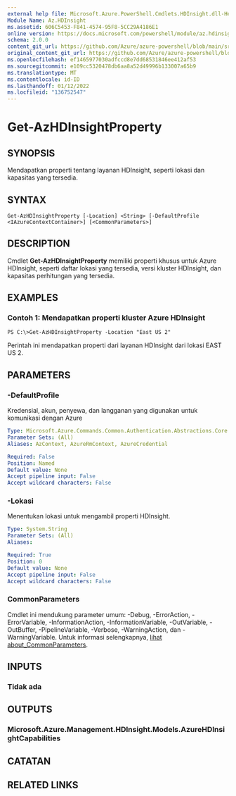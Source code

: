 ```yaml
---
external help file: Microsoft.Azure.PowerShell.Cmdlets.HDInsight.dll-Help.xml
Module Name: Az.HDInsight
ms.assetid: 606C5453-F841-4574-95F8-5CC29A4186E1
online version: https://docs.microsoft.com/powershell/module/az.hdinsight/get-azhdinsightproperty
schema: 2.0.0
content_git_url: https://github.com/Azure/azure-powershell/blob/main/src/HDInsight/HDInsight/help/Get-AzHDInsightProperty.md
original_content_git_url: https://github.com/Azure/azure-powershell/blob/main/src/HDInsight/HDInsight/help/Get-AzHDInsightProperty.md
ms.openlocfilehash: ef1465977030adfccd8e7dd68531846ee412af53
ms.sourcegitcommit: e109cc5320478db6aa8a52d49996b133007a65b9
ms.translationtype: MT
ms.contentlocale: id-ID
ms.lasthandoff: 01/12/2022
ms.locfileid: "136752547"
---
```

# Get-AzHDInsightProperty

## SYNOPSIS
Mendapatkan properti tentang layanan HDInsight, seperti lokasi dan kapasitas yang tersedia.

## SYNTAX

```
Get-AzHDInsightProperty [-Location] <String> [-DefaultProfile <IAzureContextContainer>] [<CommonParameters>]
```

## DESCRIPTION
Cmdlet **Get-AzHDInsightProperty** memiliki properti khusus untuk Azure HDInsight, seperti daftar lokasi yang tersedia, versi kluster HDInsight, dan kapasitas perhitungan yang tersedia.

## EXAMPLES

### Contoh 1: Mendapatkan properti kluster Azure HDInsight
```
PS C:\>Get-AzHDInsightProperty -Location "East US 2"
```

Perintah ini mendapatkan properti dari layanan HDInsight dari lokasi EAST US 2.

## PARAMETERS

### -DefaultProfile
Kredensial, akun, penyewa, dan langganan yang digunakan untuk komunikasi dengan Azure

```yaml
Type: Microsoft.Azure.Commands.Common.Authentication.Abstractions.Core.IAzureContextContainer
Parameter Sets: (All)
Aliases: AzContext, AzureRmContext, AzureCredential

Required: False
Position: Named
Default value: None
Accept pipeline input: False
Accept wildcard characters: False
```

### -Lokasi
Menentukan lokasi untuk mengambil properti HDInsight.

```yaml
Type: System.String
Parameter Sets: (All)
Aliases:

Required: True
Position: 0
Default value: None
Accept pipeline input: False
Accept wildcard characters: False
```

### CommonParameters
Cmdlet ini mendukung parameter umum: -Debug, -ErrorAction, -ErrorVariable, -InformationAction, -InformationVariable, -OutVariable, -OutBuffer, -PipelineVariable, -Verbose, -WarningAction, dan -WarningVariable. Untuk informasi selengkapnya, [lihat about_CommonParameters](http://go.microsoft.com/fwlink/?LinkID=113216).

## INPUTS

### Tidak ada
## OUTPUTS

### Microsoft.Azure.Management.HDInsight.Models.AzureHDInsightCapabilities
## CATATAN

## RELATED LINKS
